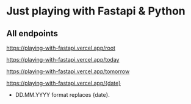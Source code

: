 # Just playing with Fastapi & Python

## All endpoints

<https://playing-with-fastapi.vercel.app/root>

<https://playing-with-fastapi.vercel.app/today>

<https://playing-with-fastapi.vercel.app/tomorrow>

<https://playing-with-fastapi.vercel.app/{date}>

- DD.MM.YYYY format replaces {date}.
